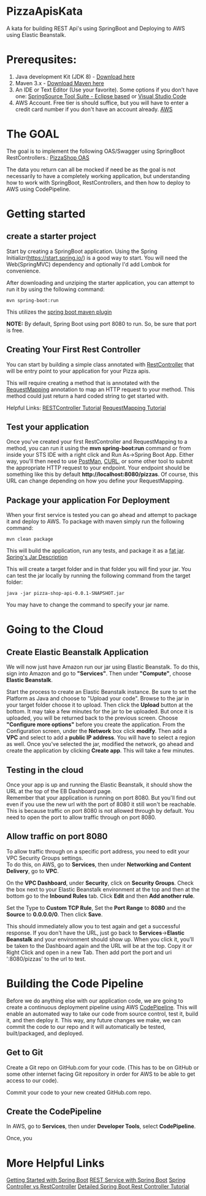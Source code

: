 # PizzaApisKata
A kata for building REST Api's using SpringBoot and Deploying to AWS using Elastic Beanstalk.

# Prerequsites:
1. Java development Kit (JDK 8) - [Download here](http://www.oracle.com/technetwork/java/javase/downloads/jdk8-downloads-2133151.html)
1. Maven 3.x - [Download Maven here](https://maven.apache.org/download.cgi)
1. An IDE or Text Editor (Use your favorite). Some options if you don't have one: [SpringSource Tool Suite - Eclipse based](https://spring.io/tools/sts/all) or [Visual Studio Code](https://code.visualstudio.com/)
1. AWS Account.  Free tier is should suffice, but you will have to enter a credit card number if you don't have an account already. [AWS](https://aws.amazon.com/)


# The GOAL

The goal is to implement the following OAS/Swagger using SpringBoot RestControllers.:  [PizzaShop OAS](https://app.swaggerhub.com/apis/btarlton/PizzaShop/1.0.0)

The data you return can all be mocked if need be as the goal is not necessarily to have a completely working application, but understanding how to work with SpringBoot, RestControllers, and then how to deploy to AWS using CodePipeline.

# Getting started

## create a starter project
Start by creating a SpringBoot application.  Using the Spring Initializr(https://start.spring.io/) is a good way to start.
You will need the Web(SpringMVC) dependency and optionally I'd add Lombok for convenience.

After downloading and unziping the starter application, you can attempt to run it by using the following command:
``` 
mvn spring-boot:run
```
This utilizes the [spring boot maven plugin](https://docs.spring.io/spring-boot/docs/current/maven-plugin/index.html)

**NOTE:** By default, Spring Boot using port 8080 to run.  So, be sure that port is free.

## Creating Your First Rest Controller

You can start by building a simple class annotated with [RestController](https://docs.spring.io/spring-framework/docs/current/javadoc-api/org/springframework/web/bind/annotation/RestController.html) that will be entry point to your application for your Pizza apis.

This will require creating a method that is annotated with the [RequestMapping](https://docs.spring.io/spring-framework/docs/current/javadoc-api/org/springframework/web/bind/annotation/RequestMapping.html) annotation to map an HTTP request to your method.  This method could just return a hard coded string to get started with.

Helpful Links:
[RESTController Tutorial](http://zetcode.com/springboot/restcontroller/)
[RequestMapping Tutorial](https://www.baeldung.com/spring-requestmapping)

## Test your application

Once you've created your first RestController and RequestMapping to a method, you can run it using the **mvn spring-boot:run** command or from inside your STS IDE with a right click and Run As->Spring Boot App.  Either way, you'll then need to use [PostMan](https://www.getpostman.com/), [CURL](https://www.lifewire.com/example-uses-of-the-linux-curl-command-4084144), or some other tool to submit the appropriate HTTP request to your endpoint.  Your endpoint should be something like this by default **http://localhost:8080/pizzas**.  Of course, this URL can change depending on how you define your RequestMapping.


## Package your application For Deployment

When your first service is tested you can go ahead and attempt to package it and deploy to AWS. To package with maven simply run the following command: 
``` 
mvn clean package
```
This will build the application, run any tests, and package it as a [fat jar](https://www.baeldung.com/deployable-fat-jar-spring-boot).
[Spring's Jar Description](https://docs.spring.io/spring-boot/docs/current/reference/html/executable-jar.html)

This will create a target folder and in that folder you will find your jar.
You can test the jar locally by running the following command from the target folder:
```
java -jar pizza-shop-api-0.0.1-SNAPSHOT.jar
```
You may have to change the command to specify your jar name.

# Going to the Cloud

## Create Elastic Beanstalk Application

We will now just have Amazon run our jar using Elastic Beanstalk.
To do this, sign into Amazon and go to **"Services"**.  Then under **"Compute"**, choose **Elastic Beanstalk**.

Start the process to create an Elastic Beanstalk instance.  Be sure to set the Platform as Java and choose to "Upload your code".  Browse to the jar in your target folder choose it to upload. Then click the **Upload** button at the bottom.
It may take a few minutes for the jar to be uploaded. But once it is uploaded, you will be returned back to the previous screen.
Choose **"Configure more options"** before you create the application.  From the Configuration screen,  under the **Network** box click **modify**.  Then add a **VPC** and select to add a **public IP address**.  You will have to select a region as well.
Once you've selected the jar, modified the network, go ahead and create the application by clicking **Create app**.  This will take a few minutes.

## Testing in the cloud
Once your app is up and running the Elastic Beanstalk, it should show the URL at the top of the EB Dashboard page.  
Remember that your application is running on port 8080.  But you'll find out even if you use the new url with the port of 8080 it still won't be reachable.  This is because traffic on port 8080 is not allowed through by default.  You need to open the port to allow traffic through on port 8080.

## Allow traffic on port 8080
To allow traffic through on a specific port address, you need to edit your VPC Security Groups settings.  
To do this, on AWS, go to **Services**, then under **Networking and Content Delivery**, go to **VPC**.

On the **VPC Dashboard**, under **Security**, click on **Security Groups**.  Check the box next to your Elastic Beanstalk environment at the top and then at the bottom go to the **Inbound Rules** tab.  Click **Edit** and then **Add another rule**.

Set the Type to **Custom TCP Rule**, Set the **Port Range** to **8080** and the **Source** to **0.0.0.0/0**.
Then click **Save**.  

This should immediately allow you to test again and get a successful response. If you don't have the URL, just go back to **Services**->**Elastic Beanstalk** and your environment should show up.  When you click it, you'll be taken to the Dashboard again and the URL will be at the top. Copy it or Right Click and open in a new Tab.  Then add port the port and uri ':8080/pizzas' to the url to test.

# Building the Code Pipeline

Before we do anything else with our application code, we are going to create a continuous deployment pipeline using AWS [CodePipeline](https://aws.amazon.com/codepipeline/).  This will enable an automated way to take our code from source control, test it, build it, and then deploy it.  This way, any future changes we make, we can commit the code to our repo and it will automatically be tested, built/packaged, and deployed.

## Get to Git

Create a Git repo on GitHub.com for your code.  (This has to be on GitHub or some other internet facing Git repository in order for AWS to be able to get access to our code).  

Commit your code to your new created GitHub.com repo.

## Create the CodePipeline

In AWS, go to **Services**, then under **Developer Tools**, select **CodePipeline**.

Once, you 


# More Helpful Links
[Getting Started with Spring Boot](https://docs.spring.io/spring-boot/docs/current/reference/html/getting-started-first-application.html)
[REST Service with Spring Boot](https://spring.io/guides/gs/rest-service/)
[Spring Controller vs RestController](https://www.baeldung.com/spring-controller-vs-restcontroller)
[Detailed Spring Boot Rest Controller Tutorial](http://www.springboottutorial.com/creating-rest-service-with-spring-boot)
